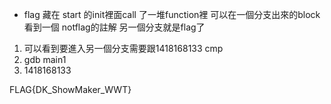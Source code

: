 * flag 藏在 start 的init裡面call 了一堆function裡
可以在一個分支出來的block 看到一個 notflag的註解
另一個分支就是flag了
1. 可以看到要進入另一個分支需要跟1418168133 cmp
2. gdb main1
3. 1418168133

FLAG{DK_ShowMaker_WWT}